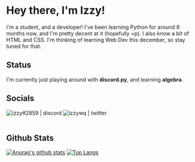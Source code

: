 # Hey there, I'm Izzy!
I'm a student, and a developer! I've been learning Python for around 6 months now, and I'm pretty decent at it (hopefully =p). I also know a bit of HTML and CSS. I'm thinking of learning Web Dev this december, so stay tuned for that. 

## Status
I'm currently just playing around with **discord.py**, and learning **algebra**. 

## Socials
[<img align="left" alt="izzy#2859 | discord" src="https://img.icons8.com/plasticine/48/000000/discord-logo.png">](https://discord.com/users/521872289231273994)
[<img align="left" alt="izzywq | twitter" src="https://img.icons8.com/cotton/48/000000/twitter.png">](https://twitter.com/izzywq)
<br>
<br>
## Github Stats
[![Anurag's github stats](https://github-readme-stats.vercel.app/api?username=izzy-q&show_icons=true&theme=buefy)](https://github.com/anuraghazra/github-readme-stats)
[![Top Langs](https://github-readme-stats.vercel.app/api/top-langs/?username=izzy-q&hide=powershell&theme=buefy)](https://github.com/anuraghazra/github-readme-stats)
